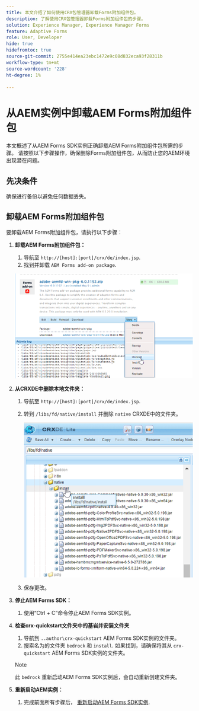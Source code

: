 ```yaml
---
title: 本文介绍了如何使用CRX包管理器卸载Forms附加组件包。
description: 了解使用CRX包管理器卸载Forms附加组件包的步骤。
solution: Experience Manager, Experience Manager Forms
feature: Adaptive Forms
role: User, Developer
hide: true
hidefromtoc: true
source-git-commit: 2755e414ea23ebc1472e9c08d832eca93f28311b
workflow-type: tm+mt
source-wordcount: '228'
ht-degree: 1%

---
```



# 从AEM实例中卸载AEM Forms附加组件包

本文概述了从AEM Forms SDK实例正确卸载AEM Forms附加组件包所需的步骤。 请按照以下步骤操作，确保删除Forms附加组件包，从而防止您的AEM环境出现潜在问题。

## 先决条件

确保进行备份以避免任何数据丢失。

## 卸载AEM Forms附加组件包

要卸载AEM Forms附加组件包，请执行以下步骤：

1. **卸载AEM Forms附加组件包：**
   1. 导航至 `http://[host]:[port]/crx/de/index.jsp`.
   1. 找到并卸载 `AEM Forms add-on package`.

   ![卸载包](/help/forms/using/assets/uninstall-aem-forms-package.png)

1. **从CRXDE中删除本地文件夹：**
   1. 导航至 `http://[host]:[port]/crx/de/index.jsp`.
   1. 转到 `/libs/fd/native/install` 并删除 `native` CRXDE中的文件夹。

      ![从CRX/de中删除本机节点](/help/forms/using/assets/native-install-folder-crxde.png)
   1. 保存更改。

1. **停止AEM Forms SDK：**
   1. 使用“Ctrl + C”命令停止AEM Forms SDK实例。

1. **检查crx-quickstart文件夹中的基岩并安装文件夹**
   1. 导航到 `..author\crx-quickstart` AEM Forms SDK实例的文件夹。
   1. 搜索名为的文件夹 `bedrock` 和 `install`.
如果找到，请确保将其从 `crx-quickstart` AEM Forms SDK实例的文件夹。

   >[!NOTE]
   >
   > 此 `bedrock` 重新启动AEM Forms SDK实例后，会自动重新创建文件夹。

1. **重新启动AEM实例：**
   1. 完成前面所有步骤后， [重新启动AEM Forms SDK实例](/help/forms/using/restart-aem-sdk.md).




